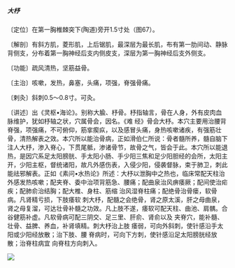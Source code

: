 ##### 大杼

〔定位〕在第一胸椎棘突下(陶道)旁开1.5寸处（图67）。

〔解剖〕有斜方肌，菱形肌，上后锯肌，最深层为最长肌，布有第一肋间动、静脉背侧支，分布着第一胸神经后支内侧皮支，深层为第一胸神经后支外侧支。

〔功能〕疏风清热，坚筋益骨。

〔主治〕咳嗽，发热，鼻塞，头痛，项强，脊强骨痛。

〔剌灸〕斜刺0.5〜0.8寸。可灸。

〔讲述〕出《灵枢•海论》。别称大腧、杼骨。杼指轴言，骨在人身，外有皮肉血脉维护，犹如杼轴之状，穴属骨会，因名。《难 经》骨会大杼。本穴主要用治腰背脊强，项强痛，不可俯仰，筋挛瘈疭，以及感冒头痛，身热咳嗽诸疾，有强筋壮骨，清热解表之效。本穴所以能治骨病，正如滑伯仁所说：骨者髓所养，髓自脑下注人大杼，渗入脊心，下贯尾骶，渗诸骨节，故骨之气，皆会于此。本穴所以能退热，是因穴系足太阳膀胱、手太阳小肠、手少阳三焦和足少阳胆经的会所，太阳主开，少阳主枢，督统诸阳，故凡外感伤表，入侵少阳，侵袭督脉，束于肺卫，刺此能祛邪解表。正如《素问•水热论》所述：大杼以泄胸中之热也，临床常配天柱治外感发热咳嗽；配夹脊、委中治项背筋急、腰痛；配曲泉治风痹痿厥；配间使治疟疾；配肺俞治结胸；配大椎、身柱、筋缩 治风湿脊柱痛；配绝骨治骨瘘，软骨病。凡肾精亏损，下肢痿软 刺大杼，配髓之会绝骨，肾之原太溪，肝之母曲泉，肾之母复溜，可达壮骨补髓之功效。凡上肢不遂，痿软可配天柱、曲池、肩髃。合谷健筋补虚。凡软骨病可配三阴交、足三里、肝俞、肾俞以及 夹脊穴，能补髓、壮骨、益脾、养血，补肾填精。刺大杼治上肢 痿弱，可向外斜刺，使针感沿手太阳或少阳经放散；治下肢、腰 脊病时，可向下方刺，使针感沿足太阳膀胱经放散；治脊柱病宜 向脊柱方向刺入。

![](./img/图67.jpg)
